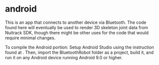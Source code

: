 # android

This is an app that connects to another device via Bluetooth. The code found here will eventually be used
to render 3D skeleton joint data from Nuitrack SDK, though there might be other uses for the code that
would require minimal changes.

To compile the Android portion:
Setup Android Studio using the instruction found at . Then, import the BluetoothRobot folder as a project, build it, and run it on any Android device running Android 9.0 or higher. 
